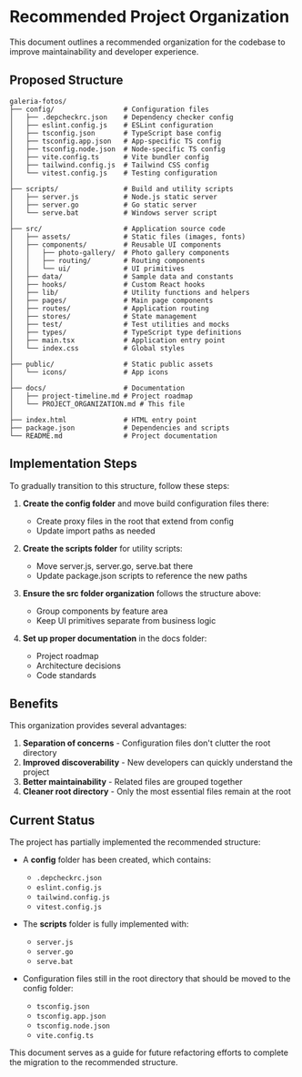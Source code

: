 # Recommended Project Organization

This document outlines a recommended organization for the codebase to improve maintainability and developer experience.

## Proposed Structure

```
galeria-fotos/
├── config/                 # Configuration files
│   ├── .depcheckrc.json    # Dependency checker config
│   ├── eslint.config.js    # ESLint configuration
│   ├── tsconfig.json       # TypeScript base config
│   ├── tsconfig.app.json   # App-specific TS config
│   ├── tsconfig.node.json  # Node-specific TS config
│   ├── vite.config.ts      # Vite bundler config
│   ├── tailwind.config.js  # Tailwind CSS config
│   └── vitest.config.js    # Testing configuration
│
├── scripts/                # Build and utility scripts
│   ├── server.js           # Node.js static server
│   ├── server.go           # Go static server
│   └── serve.bat           # Windows server script
│
├── src/                    # Application source code
│   ├── assets/             # Static files (images, fonts)
│   ├── components/         # Reusable UI components
│   │   ├── photo-gallery/  # Photo gallery components
│   │   ├── routing/        # Routing components
│   │   └── ui/             # UI primitives
│   ├── data/               # Sample data and constants
│   ├── hooks/              # Custom React hooks
│   ├── lib/                # Utility functions and helpers
│   ├── pages/              # Main page components
│   ├── routes/             # Application routing
│   ├── stores/             # State management
│   ├── test/               # Test utilities and mocks
│   ├── types/              # TypeScript type definitions
│   ├── main.tsx            # Application entry point
│   └── index.css           # Global styles
│
├── public/                 # Static public assets
│   └── icons/              # App icons
│
├── docs/                   # Documentation
│   ├── project-timeline.md # Project roadmap
│   └── PROJECT_ORGANIZATION.md # This file
│
├── index.html              # HTML entry point
├── package.json            # Dependencies and scripts
└── README.md               # Project documentation
```

## Implementation Steps

To gradually transition to this structure, follow these steps:

1. **Create the config folder** and move build configuration files there:
   - Create proxy files in the root that extend from config
   - Update import paths as needed

2. **Create the scripts folder** for utility scripts:
   - Move server.js, server.go, serve.bat there
   - Update package.json scripts to reference the new paths

3. **Ensure the src folder organization** follows the structure above:
   - Group components by feature area
   - Keep UI primitives separate from business logic

4. **Set up proper documentation** in the docs folder:
   - Project roadmap
   - Architecture decisions
   - Code standards

## Benefits

This organization provides several advantages:

1. **Separation of concerns** - Configuration files don't clutter the root directory
2. **Improved discoverability** - New developers can quickly understand the project
3. **Better maintainability** - Related files are grouped together
4. **Cleaner root directory** - Only the most essential files remain at the root

## Current Status

The project has partially implemented the recommended structure:

- A **config** folder has been created, which contains:
  - `.depcheckrc.json`
  - `eslint.config.js`
  - `tailwind.config.js`
  - `vitest.config.js`

- The **scripts** folder is fully implemented with:
  - `server.js`
  - `server.go`
  - `serve.bat`

- Configuration files still in the root directory that should be moved to the config folder:
  - `tsconfig.json`
  - `tsconfig.app.json`
  - `tsconfig.node.json`
  - `vite.config.ts`

This document serves as a guide for future refactoring efforts to complete the migration to the recommended structure. 